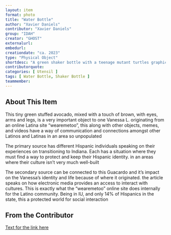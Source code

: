 ```yaml
---
layout: item
format: photo
title: "Water Bottle"
author: "Xavier Daniels"
contributor: "Xavier Daniels"
group: "IDAH"
creator: "GHOST"
externalurl: 
embedurl: 
creationdate: "ca. 2023"
type: "Physical Object"
shortdesc: "A green shaker bottle with a teenage mutant turtles graphic."
contributorquote: 
categories: [ Utensil ]
tags: [ Water Bottle, Shaker Bottle ]
teammember: 
---
```


## About This Item

This tiny green stuffed avocado, mixed with a touch of brown, with eyes, arms and legs, is a very important object to one Vanessa L. originating from an online Latina site “wearemetoo”, this along with other objects, memes, and videos have a way of communication and connections amongst other Latinos and Latinas in an area so unpopulated

The primary source has different Hispanic individuals speaking on their experiences on transitioning to Indiana. Each has a situation where they must find a way to protect and keep their Hispanic identity. in an areas where their culture isn’t very much well-built

The secondary source can be connected to this Guacardo and it’s impact on the Vanessa’s identity and life because of where it originated. the article speaks on how electronic media provides an access to interact with cultures. This is exactly what the “wearemetoo” online site does internally for the Latino community. Being in IU, and only 14% of Hispanics in the state, this a protected world for social interaction

## From the Contributor 

[Text for the link here](www.jstor.org/stable/calicojournal.29.1.24.)
